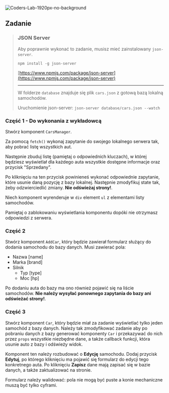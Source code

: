 ![Coders-Lab-1920px-no-background](https://user-images.githubusercontent.com/30623667/104709387-2b7ac180-571f-11eb-9b94-517aa6d501c9.png)



## Zadanie

> ### JSON Server
> Aby poprawnie wykonać to zadanie, musisz mieć zainstalowany `json-server`.
>
> ```shell script
> npm install -g json-server
> ```
> [https://www.npmjs.com/package/json-server](https://www.npmjs.com/package/json-server)
>
> ---
>
> W folderze `database` znajduje się plik `cars.json` z gotową bazą lokalną samochodów.
>
> Uruchomienie json-server: `json-server database/cars.json --watch`


### Część 1 - Do wykonania z wykładowcą

Stwórz komponent `CarsManager`.

Za pomocą `fetch()` wykonaj zapytanie do swojego lokalnego serwera tak, aby pobrać listę wszystkich aut.

Następnie zbuduj listę (pamiętaj o odpowiednich kluczach), w której będziesz wyświetlał dla każdego auta wszystkie dostępne informacje oraz przycisk "Sprzedany".

Po kliknięciu na ten przycisk powinieneś wykonać odpowiednie zapytanie, które usunie daną pozycję z bazy lokalnej. Następnie zmodyfikuj state tak, żeby odzwierciedlić zmiany. **Nie odświeżaj strony!**.

Niech komponent wyrenderuje w `div` element `ul` z elementami listy samochodów.

Pamiętaj o zablokowaniu wyświetlania komponentu dopóki nie otrzymasz odpowiedzi z serwera.


### Część 2

Stwórz komponent `AddCar`, który będzie zawierał formularz służący do dodania samochodu do bazy danych. Musi zawierać pola:

- Nazwa [name]
- Marka [brand]
- Silnik
    - Typ [type]
    - Moc [hp]

 Po dodaniu auta do bazy ma ono również pojawić się na liście samochodów. **Nie należy wysyłać ponownego zapytania do bazy ani odświeżać strony!**.


### Część 3

Stwórz komponent `Car`, który będzie miał za zadanie wyświetlać tylko jeden samochód z bazy danych. Należy tak zmodyfikować zadanie aby po pobraniu danych z bazy generować komponenty `Car` i przekazywać do nich przez `props` wszystkie niezbędne dane, a także callback funkcji, która usunie auto z bazy i odświeży widok.

Komponent ten należy rozbudować o **Edycję** samochodu. Dodaj przycisk **Edytuj**, po którego kliknięciu ma pojawić się formularz do edycji tego konkretnego auta. Po kliknięciu **Zapisz** dane mają zapisać się w bazie danych, a także zaktualizować na stronie.

Formularz należy walidować: pola nie mogą być puste a konie mechaniczne muszą być tylko cyframi.
